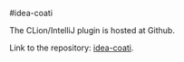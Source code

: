 #idea-coati

The CLion/IntelliJ plugin is hosted at Github.

Link to the repository: [idea-coati](https://github.com/CoatiSoftware/idea-coati).

